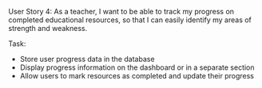 User Story 4:
As a teacher, I want to be able to track my progress on completed educational resources, so that I can easily identify my areas of strength and weakness.

Task:
* Store user progress data in the database
* Display progress information on the dashboard or in a separate section
* Allow users to mark resources as completed and update their progress
